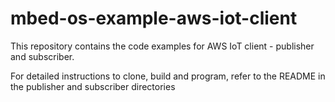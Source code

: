 # mbed-os-example-aws-iot-client
This repository contains the code examples for AWS IoT client - publisher and subscriber.

For detailed instructions to clone, build and program, refer to the README in the publisher and subscriber directories
